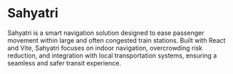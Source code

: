 # Sahyatri
Sahyatri is a smart navigation solution designed to ease passenger movement within large and often congested train stations. Built with React and Vite, Sahyatri focuses on indoor navigation, overcrowding risk reduction, and integration with local transportation systems, ensuring a seamless and safer transit experience.
